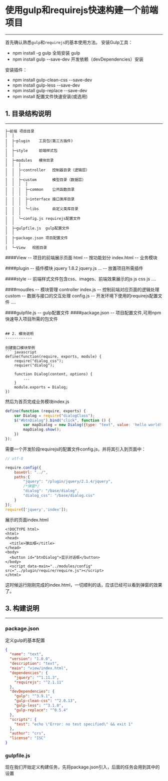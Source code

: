# 使用gulp和requirejs快速构建一个前端项目
----

首先确认熟悉`gulp`和`requirejs`的基本使用方法。
安装Gulp工具：
- npm install -g gulp    全局安装 gulp
- npm install gulp --save-dev  开发依赖（devDependencies）安装

安装插件：
- npm install gulp-clean-css --save-dev
- npm install gulp-less --save-dev
- npm install gulp-replace --save-dev
- npm install 配置文件快速安装(或选用)

## 1. 目录结构说明
--------

    ├─前端 项目目录
    │  │
    │  ├─plugin    工具包(第三方插件)
    │  │
    │  ├─style     前端样式包
    │  │
    │  ├─modules   模块目录
    │  │  │
    │  │  ├─controller   控制器目录（逻辑层）
    │  │  │
    │  │  ├─custom       模型目录（数据层）
    │  │  │  │
    │  │  │  ├─common    公共函数目录
    │  │  │  │
    │  │  │  ├─interface 接口类库目录
    │  │  │  │
    │  │  │  └─libs      自定义类库目录
    │  │  │
    │  │  └─config.js requirejs配置文件
    │  │
    │  ├─gulpfile.js  gulp配置文件
    │  │
    │  ├─package.json 项目配置文件
    │  │
    │  └─View   视图目录


####View                   -- 项目的前端展示页面
    html               -- 按功能划分
        index.html     -- 业务模块

####plugin                 -- 插件模块
    jquery
        1.8.2
            jquery.js
    ...                -- 放置项目所需插件

####style                  -- 前端样式文件包含css、images、前端效果展示的js
    js
    css
    js
    ....

####moudles                -- 模块管理
    controller
        index.js       -- 控制前端对应页面的逻辑处理
    custom             -- 数据与接口的交互处理
    config.js		   -- 开发环境下使用的requirejs配置文件
        ....

####gulpfile.js            -- gulp配置文件
####package.json           -- 项目配置文件,可用npm快速导入项目所需的包文件
```

## 2. 模块说明
------------

创建窗口模块举例
``` javascript
define(function(require, exports, module) {
    require("dialog_css");
    requier("dialog");

    function Dialog(content, options) {
        ...
    }
    module.exports = Dialog;
})
```

然后为首页完成业务模块index.js
``` javascript
define(function (require, exports) {
    var Dialog = require("dialogClass");
    $("#btnDialog").bind("click", function () {
        var mapDialog = new Dialog({type: "text", value: 'hello world!', width:'230px', height:'60px'});
        mapDialog.show();
    })
});
```

需要一个开发阶段requirejs的配置文件config.js，并将其引入到页面中：
``` javascript
// utf-8

require.config({
	baseUrl: "../",
    paths:{
        "jquery": "/plugin/jquery/2.1.4/jquery",
        /*弹窗*/
        "dialog": "/base/dialog",
        "dialog_css": "/base/dialog.css"
    }
});
require(['jquery','index']);
```

展示的页面index.html
```
<!DOCTYPE html>
<html>
<head>
  <title>弹出框</title>
</head>
<body>
  <button id="btnDialog">显示对话框</button>
</body>
  <script data-main="../modules/config" src="../plugin/require/require.js"></script>
</html>
```
这时候运行刚刚完成的index.html，一切顺利的话，应该已经可以看到弹窗的效果了。



## 3. 构建说明
------------

### package.json
定义gulp的基本配置
``` json
{
  "name": "text",
  "version": "1.0.0",
  "description": "text",
  "main": "view/index.html",
  "dependencies": {
    "jquery": "^1.11.3",
    "requirejs": "^2.1.11"
  },
  "devDependencies": {
    "gulp": "^3.9.1",
    "gulp-clean-css": "^2.0.13",
    "gulp-less": "^3.1.0",
    "gulp-replace": "^0.5.4"
  },
  "scripts": {
    "test": "echo \"Error: no test specified\" && exit 1"
  },
  "author": "crs",
  "license": "ISC"
}
```

### gulpfile.js
现在我们开始定义构建任务，先将package.json引入，后面的任务会用到其中的设置
```


